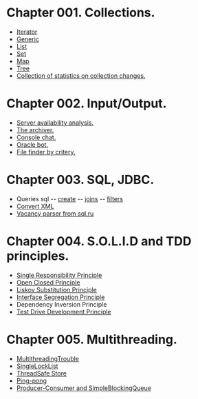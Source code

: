  **Chapter 001. Collections.**
==================================
- [Iterator](https://github.com/ilya-as/job4j/tree/master/chapter_001/src/main/java/ru/job4j/iterator)
- [Generic](https://github.com/ilya-as/job4j/tree/master/chapter_001/src/main/java/ru/job4j/generic)
- [List](https://github.com/ilya-as/job4j/tree/master/chapter_001/src/main/java/ru/job4j/list)
- [Set](https://github.com/ilya-as/job4j/tree/master/chapter_001/src/main/java/ru/job4j/set)
- [Map](https://github.com/ilya-as/job4j/tree/master/chapter_001/src/main/java/ru/job4j/map)
- [Tree](https://github.com/ilya-as/job4j/tree/master/chapter_001/src/main/java/ru/job4j/tree)
- [Collection of statistics on collection changes.](https://github.com/ilya-as/job4j/tree/master/chapter_001/src/main/java/ru/job4j/statistic)


 **Chapter 002. Input/Output.**
==================================
- [Server availability analysis.](https://github.com/ilya-as/job4j/blob/master/chapter_002/src/main/java/ru/job4j/io/Analizy.java)
- [The archiver.](https://github.com/ilya-as/job4j/tree/master/chapter_002/src/main/java/ru/job4j/io/archive)
- [Console chat.](https://github.com/ilya-as/job4j/blob/master/chapter_002/src/main/java/ru/job4j/io/ConsoleChat.java)
- [Oracle bot.](https://github.com/ilya-as/job4j/tree/master/chapter_002/src/main/java/ru/job4j/socket)
- [File finder by critery.](https://github.com/ilya-as/job4j/tree/master/chapter_002/src/main/java/ru/job4j/exam)


**Chapter 003. SQL, JDBC.**
==================================
- Queries sql -- [create](https://github.com/ilya-as/job4j/tree/master/chapter_003/src/main/java/ru/job4j/crud) -- [joins](https://github.com/ilya-as/job4j/blob/master/chapter_003/src/main/java/ru/job4j/joins/car_catalog.sql) -- [filters](https://github.com/ilya-as/job4j/blob/master/chapter_003/src/main/java/ru/job4j/query/filters.sql)
- [Convert XML](https://github.com/ilya-as/job4j/tree/master/chapter_003/src/main/java/ru/job4j/jdbc/xmlxslt)
- [Vacancy parser from sql.ru](https://github.com/ilya-as/job4j/tree/master/chapter_003/src/main/java/ru/job4j/parser)


**Chapter 004. S.O.L.I.D and TDD principles.**
==================================
- [Single Responsibility Principle](https://github.com/ilya-as/job4j/tree/master/chapter_004/src/main/java/ru/job4j/srp)
- [Open Closed Principle](https://github.com/ilya-as/job4j/tree/master/chapter_004/src/main/java/ru/job4j/ocp)
- [Liskov Substitution Principle](https://github.com/ilya-as/job4j/tree/master/chapter_004/src/main/java/ru/job4j/lsp)
- [Interface Segregation Principle](https://github.com/ilya-as/job4j/tree/master/chapter_004/src/main/java/ru/job4j/isp)
- Dependency Inversion Principle
- [Test Drive Development Principle](https://github.com/ilya-as/job4j/tree/master/chapter_004/src/main/java/ru/job4j/tdd)


**Chapter 005. Multithreading.**
==================================
- [MultithreadingTrouble](https://github.com/ilya-as/job4j/blob/master/chapter_005/src/main/java/ru/job4j/jmm/MultithreadingTrouble.java)
- [SingleLockList](https://github.com/ilya-as/job4j/blob/master/chapter_005/src/main/java/ru/job4j/monitore/SingleLockList.java)
- [ThreadSafe Store](https://github.com/ilya-as/job4j/blob/master/chapter_005/src/main/java/ru/job4j/monitore/UserStore.java)
- [Ping-pong](https://github.com/ilya-as/job4j/tree/master/chapter_005/src/main/java/ru/job4j/pingpong)
- [Producer-Consumer and SimpleBlockingQueue](https://github.com/ilya-as/job4j/tree/master/chapter_005/src/main/java/ru/job4j/wait)
   
  
 
 
 
